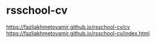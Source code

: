 # rsschool-cv
https://fazliakhmetovamir.github.io/rsschool-cv/cv
https://fazliakhmetovamir.github.io/rsschool-cv/index.html
